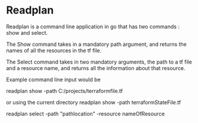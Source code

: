 # Readplan 
Readplan is a command line application in go that has two commands : show and select. 

The Show command takes in a mandatory path argument, and returns the names of all the resources in the tf file. 

The Select command takes in two mandatory arguments, the path to a tf file and a resource name, and returns all the information about that resource. 

Example command line input would be 

readplan show -path C:/projects/terraformfile.tf

or using the current directory readplan show -path terraformStateFile.tf

readplan select -path "pathlocation" -resource nameOfResource


